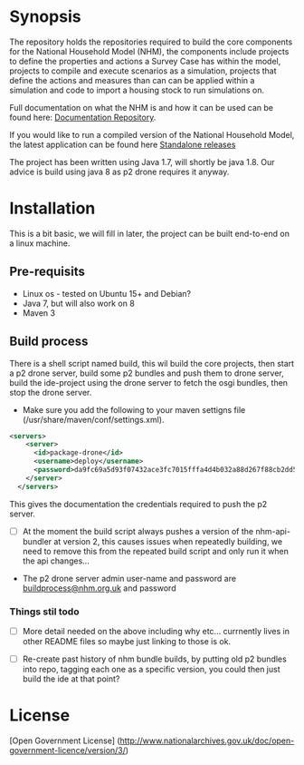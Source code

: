 # Synopsis
The repository holds the repositories required to build the core components for the National Household Model (NHM), the components include projects to define the properties and actions a Survey Case has within the model, projects to compile and execute scenarios as a simulation, projects that define the actions and measures than can can be applied within a simulation and code to import a housing stock to run simulations on.

Full documentation on what the NHM is and how it can be used can be found here: [Documentation Repository](https://github.com/cse-bristol/national-household-model-documentation/releases/tag/Current).

If you would like to run a compiled version of the National Household Model, the latest application can be found here [Standalone releases](https://github.com/cse-bristol/national-household-model-standalone/releases/tag/Current)

The project has been written using Java 1.7, will shortly be java 1.8. Our advice is build using java 8 as p2 drone requires it anyway.

# Installation
This is a bit basic, we will fill in later, the project can be built end-to-end on a linux machine.

## Pre-requisits
- Linux os - tested on Ubuntu 15+ and Debian?
- Java 7, but will also work on 8
- Maven 3

## Build process
There is a shell script named build, this wil build the core projects, then start a p2 drone server, build some p2 bundles and push them to drone server, build the ide-project using the drone server to fetch the osgi bundles, then stop the drone server.

- Make sure you add the following to your maven settigns file (/usr/share/maven/conf/settings.xml). 

```xml
<servers>
    <server>
      <id>package-drone</id>
      <username>deploy</username>
      <password>da9fc69a5d93f07432ace3fc7015fffa4d4b032a88d267f88cb2dd5369d1b6af</password>
    </server>
  </servers>
```

This gives the documentation the credentials required to push the p2 server.

- [ ] At the moment the build script always pushes a version of the nhm-api-bundler at version 2, this causes issues when repeatedly building, we need to remove this from the repeated build script and only run it when the api changes...
- The p2 drone server admin user-name and password are buildprocess@nhm.org.uk and password


### Things stil todo
- [ ] More detail needed on the above including why etc...  currnently lives in other README files so maybe just linking to those is ok.
- [ ] Re-create past history of nhm bundle builds, by putting old p2 bundles into repo, tagging each one as a specific version, you could then just build the ide at that point?


# License
[Open Government License] (http://www.nationalarchives.gov.uk/doc/open-government-licence/version/3/)

